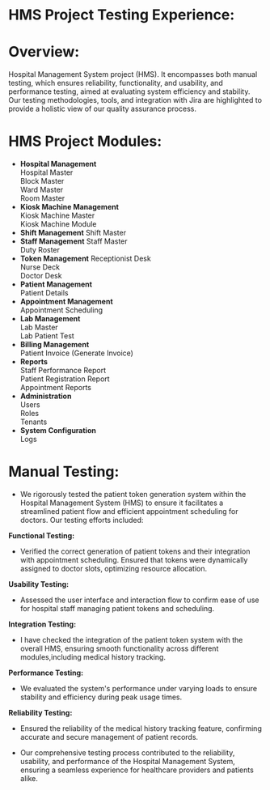 # HMS Project Testing Experience:
# Overview:
Hospital Management System project (HMS). It encompasses both manual testing, which ensures reliability, functionality, and usability, and performance testing, aimed at evaluating system efficiency and stability. Our testing methodologies, tools, and integration with Jira are highlighted to provide a holistic view of our quality assurance process.
# HMS Project Modules:
* **Hospital Management**<br>
  Hospital Master<br>
  Block Master<br>
  Ward Master<br>
  Room Master<br>
* **Kiosk Machine Management**<br>
  Kiosk Machine Master<br>
  Kiosk Machine Module<br>
* **Shift Management**
  Shift Master<br>
* **Staff Management**
  Staff Master<br>
  Duty Roster<br>
* **Token Management**
  Receptionist Desk<br>
  Nurse Deck<br>
  Doctor Desk<br>
* **Patient Management**<br>
  Patient Details<br>
* **Appointment Management**<br>
  Appointment Scheduling<br>
* **Lab Management**<br>
  Lab Master<br>
  Lab Patient Test<br>
* **Billing Management**<br>
  Patient Invoice (Generate Invoice)<br>
* **Reports**<br>
  Staff Performance Report<br>
  Patient Registration Report<br>
  Appointment Reports<br>
* **Administration**<br>
  Users<br>
  Roles<br>
  Tenants<br>
* **System Configuration**<br>
  Logs<br>
# Manual Testing:
* We rigorously tested the patient token generation system within the Hospital Management System (HMS) to ensure it facilitates a streamlined
  patient flow and efficient appointment scheduling for doctors. Our testing efforts included:

**Functional Testing:**<br>
  * Verified the correct generation of patient tokens and their integration with appointment scheduling. Ensured that tokens were dynamically 
  assigned to doctor slots, optimizing resource allocation.
  
**Usability Testing:**<br>
  * Assessed the user interface and interaction flow to confirm ease of use for hospital staff managing patient tokens and scheduling.

**Integration Testing:**<br>
  * I have checked the integration of the patient token system with the overall HMS, ensuring smooth functionality across different modules,including medical history tracking.

**Performance Testing:**<br>
  * We evaluated the system's performance under varying loads to ensure stability and efficiency during peak usage times.

**Reliability Testing:**<br>
  * Ensured the reliability of the medical history tracking feature, confirming accurate and secure management of patient records.
  
  * Our comprehensive testing process contributed to the reliability, usability, and performance of the Hospital Management System, ensuring a 
  seamless experience for healthcare providers and patients alike.




